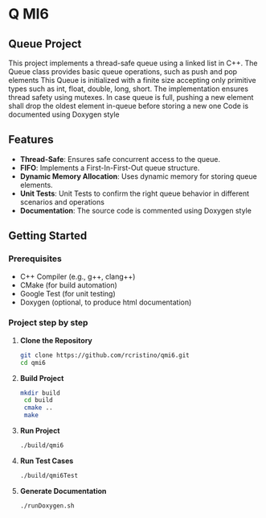 # Q MI6

## Queue Project

This project implements a thread-safe queue using a linked list in C++. 
The Queue class provides basic queue operations, such as push and pop elements
This Queue is initialized with a finite size accepting only primitive types such as int, float, double, long, short.
The implementation ensures thread safety using mutexes.
In case queue is full, pushing a new element shall drop the oldest element in-queue before storing a new one
Code is documented using Doxygen style

## Features

- **Thread-Safe**: Ensures safe concurrent access to the queue.
- **FIFO**: Implements a First-In-First-Out queue structure.
- **Dynamic Memory Allocation**: Uses dynamic memory for storing queue elements.
- **Unit Tests**: Unit Tests to confirm the right queue behavior in different scenarios and operations
- **Documentation**: The source code is commented using Doxygen style

## Getting Started

### Prerequisites

- C++ Compiler (e.g., g++, clang++)
- CMake (for build automation)
- Google Test (for unit testing)
- Doxygen (optional, to produce html documentation)

### Project step by step

1. **Clone the Repository**

   ```bash
   git clone https://github.com/rcristino/qmi6.git
   cd qmi6

2. **Build Project**

   ```bash
   mkdir build
    cd build
    cmake ..
    make

3. **Run Project**

   ```bash
   ./build/qmi6

4. **Run Test Cases**

   ```bash
   ./build/qmi6Test

4. **Generate Documentation**

   ```bash
   ./runDoxygen.sh